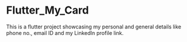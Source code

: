 # Flutter_My_Card
This is a flutter project showcasing my personal and general details like phone no., email ID and my LinkedIn profile link.
